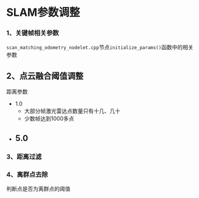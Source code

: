 # SLAM参数调整

### 1、关键帧相关参数

`scan_matching_odometry_nodelet.cpp`节点`initialize_params()`函数中的相关参数 

## 2、点云融合阈值调整

距离参数

- 1.0
  - 大部分帧激光雷达点数量只有十几、几十
  - 少数帧达到1000多点
- 5.0
  - 

### 3、距离过滤

### 4、离群点去除

判断点是否为离群点的阈值


